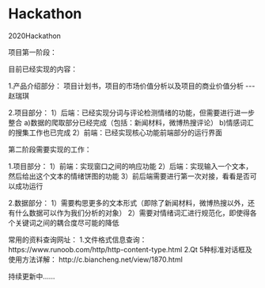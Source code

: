 # Hackathon
2020Hackathon
<div>
  <p>项目第一阶段：
  <p>目前已经实现的内容：
 <p>1.产品介绍部分：     项目计划书，项目的市场价值分析以及项目的商业价值分析 --- 赵瑞琪
 <p>2.项目部分：
  1）后端：已经实现分词与评论检测情绪的功能，但需要进行进一步整合
    a)数据的爬取部分已经完成（包括：新闻材料，微博热搜评论）
    b)情感词汇的搜集工作也已完成
  2）前端：已经实现核心功能前端部分的运行界面
  
 <p>第二阶段需要实现的工作：

 <p>1.项目部分：
  1）前端：实现窗口之间的响应功能
  2）后端：实现输入一个文本，然后给出这个文本的情绪饼图的功能
  3）前后端需要进行第一次对接，看看是否可以成功运行
 <p>2.数据部分：
  1）需要构思更多的文本形式（即除了新闻材料，微博热搜以外，还有什么数据可以作为我们分析的对象）
  2）需要对情绪词汇进行规范化，即使得各个关键词之间的耦合度尽可能的降低
</div>



<div>
  <p>常用的资料查询网址：
   1.文件格式信息查询：https://www.runoob.com/http/http-content-type.html
   2.Qt 5种标准对话框及使用方法详解： http://c.biancheng.net/view/1870.html
</div>

<div>
  <p>持续更新中......
</div>
